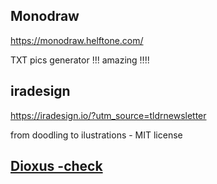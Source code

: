 


## Monodraw

https://monodraw.helftone.com/

TXT pics generator !!! amazing !!!!




## iradesign

https://iradesign.io/?utm_source=tldrnewsletter



from doodling to ilustrations - MIT license



## [Dioxus -check](../programming/rust/dioxus.md)

